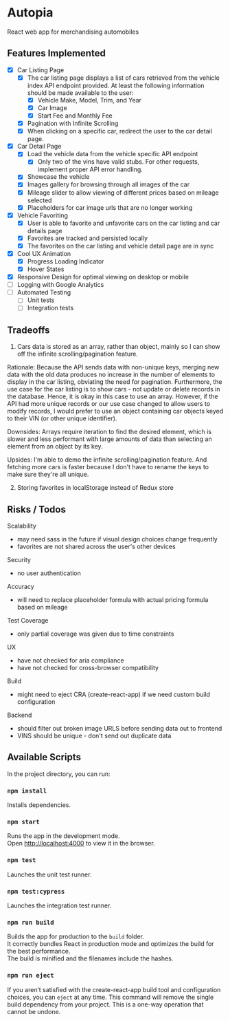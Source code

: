 # Autopia

React web app for merchandising automobiles

## Features Implemented

- [x] Car Listing Page
  - [x] The car listing page displays a list of cars retrieved from the vehicle index API endpoint provided. At least the following information should be made available to the user:
    - [x] Vehicle Make, Model, Trim, and Year
    - [x] Car Image
    - [x] Start Fee and Monthly Fee
  - [x] Pagination with Infinite Scrolling
  - [x] When clicking on a specific car, redirect the user to the car detail page.
- [x] Car Detail Page
  - [x] Load the vehicle data from the vehicle specific API endpoint
    - [x] Only two of the vins have valid stubs. For other requests, implement proper API error handling.
  - [x] Showcase the vehicle
  - [x] Images gallery for browsing through all images of the car
  - [x] Mileage slider to allow viewing of different prices based on mileage selected
  - [x] Placeholders for car image urls that are no longer working
- [x] Vehicle Favoriting
  - [x] User is able to favorite and unfavorite cars on the car listing and car details page
  - [x] Favorites are tracked and persisted locally
  - [x] The favorites on the car listing and vehicle detail page are in sync
- [x] Cool UX Animation
  - [x] Progress Loading Indicator
  - [x] Hover States
- [x] Responsive Design for optimal viewing on desktop or mobile
- [ ] Logging with Google Analytics
- [ ] Automated Testing
  - [ ] Unit tests
  - [ ] Integration tests

## Tradeoffs

1) Cars data is stored as an array, rather than object, mainly so I can show off the infinite scrolling/pagination feature.

  Rationale: Because the API sends data with non-unique keys, merging new data with the old data produces no increase in the number of elements to display in the car listing, obviating the need for pagination. Furthermore, the use case for the car listing is to show cars - not update or delete records in the database. Hence, it is okay in this case to use an array. However, if the API had more unique records or our use case changed to allow users to modify records, I would prefer to use an object containing car objects keyed to their VIN (or other unique identifier).

  Downsides: Arrays require iteration to find the desired element, which is slower and less performant with large amounts of data than selecting an element from an object by its key.

  Upsides: I'm able to demo the infinite scrolling/pagination feature. And fetching more cars is faster because I don't have to rename the keys to make sure they're all unique.

2) Storing favorites in localStorage instead of Redux store

## Risks / Todos

Scalability
  - may need sass in the future if visual design choices change frequently
  - favorites are not shared across the user's other devices

Security
  - no user authentication

Accuracy
  - will need to replace placeholder formula with actual pricing formula based on mileage

Test Coverage
  - only partial coverage was given due to time constraints

UX
  - have not checked for aria compliance
  - have not checked for cross-browser compatibility

Build
  - might need to eject CRA (create-react-app) if we need custom build configuration

Backend
  - should filter out broken image URLS before sending data out to frontend
  - VINS should be unique - don't send out duplicate data

## Available Scripts

In the project directory, you can run:

### `npm install`

Installs dependencies.

### `npm start`

Runs the app in the development mode.<br>
Open [http://localhost:4000](http://localhost:4000) to view it in the browser.

### `npm test`

Launches the unit test runner.

### `npm test:cypress`

Launches the integration test runner.

### `npm run build`

Builds the app for production to the `build` folder.<br>
It correctly bundles React in production mode and optimizes the build for the best performance.<br>
The build is minified and the filenames include the hashes.<br>

### `npm run eject`

If you aren’t satisfied with the create-react-app build tool and configuration choices, you can `eject` at any time. This command will remove the single build dependency from your project. This is a one-way operation that cannot be undone.
